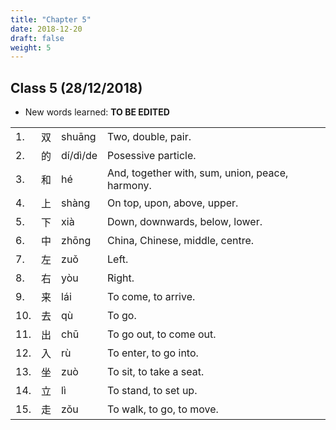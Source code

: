 ```yaml
---
title: "Chapter 5"
date: 2018-12-20
draft: false
weight: 5
---
```


## Class 5 (28/12/2018)

- New words learned: **TO BE EDITED**

|     |      |            |                |
|-----|------|------------|----------------|
| 1.  | 双   | shuāng     | Two, double, pair.  |
| 2.  | 的   | dí/dì/de | Posessive particle.  |
| 3.  | 和   | hé       | And, together with, sum, union, peace, harmony.  |
| 4.  | 上   | shàng    | On top, upon, above, upper.  |
| 5.  | 下   | xià      | Down, downwards, below, lower. |
| 6.  | 中   | zhōng    | China, Chinese, middle, centre. |
| 7.  | 左   | zuǒ      | Left.                    |
| 8.  | 右   | yòu      | Right.                   |
| 9.  | 来   | lái      | To come, to arrive.      |
| 10. | 去   | qù       | To go.                   |
| 11. | 出   | chū      | To go out, to come out.  |
| 12. | 入   | rù       | To enter, to go into.    |
| 13. | 坐   | zuò      | To sit, to take a seat.  |
| 14. | 立   | lì       | To stand, to set up.     |
| 15. | 走   | zǒu      | To walk, to go, to move. |




